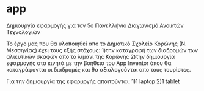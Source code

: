 # app
Δημιουργία εφαρμογής για τον 5o Πανελλήνιο Διαγωνισμό Ανοικτών Τεχνολογιών 

Το έργο μας που θα υλοποιηθεί απο το Δημοτικό Σχολείο Κορώνης (Ν. Μεσσηνίας) έχει τους εξής στόχους:
1)την καταγραφή των διαδρομών των αλιευτικών σκαφών απο το λιμάνι της Κορώνης
2)την δημιουργία εφαρμογής στα κινητά με την βοήθεια του App Inventor όπου θα καταγράφονται οι διαδρομές και θα αξιολογούνται απο τους τουρίστες.

Για την δημιουργία της εφαρμογής απαιτούνται:
1)1 laptop
2)1 tablet
